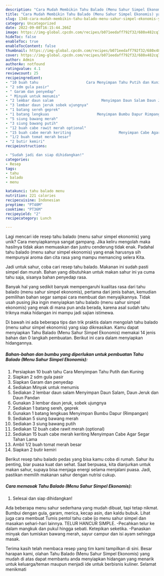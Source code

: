 ```yaml
---
description: "Cara Mudah Membikin Tahu Balado (Menu Sahur Simpel Ekonomis) yang Lezat Sekali"
title: "Cara Mudah Membikin Tahu Balado (Menu Sahur Simpel Ekonomis) yang Lezat Sekali"
slug: 1348-cara-mudah-membikin-tahu-balado-menu-sahur-simpel-ekonomis-yang-lezat-sekali
category: Uncategorized
date: 2022-09-08T16:15:44.266Z
image: https://img-global.cpcdn.com/recipes/b071eedaff792f32/680x482cq70/tahu-balado-menu-sahur-simpel-ekonomis-foto-resep-utama.jpg
hideToc: false
enableToc: true
enableTocContent: false
thumbnail: https://img-global.cpcdn.com/recipes/b071eedaff792f32/680x482cq70/tahu-balado-menu-sahur-simpel-ekonomis-foto-resep-utama.jpg
cover: https://img-global.cpcdn.com/recipes/b071eedaff792f32/680x482cq70/tahu-balado-menu-sahur-simpel-ekonomis-foto-resep-utama.jpg
author: Admin
authorAv: notfound
ratingvalue: 4.1
reviewcount: 25
recipeingredient:
- "10 buah tahu                      Cara Menyimpan Tahu Putih dan Kuning"
- "2 sdm gula pasir"
- " Garam dan penyedap"
- " Minyak untuk menumis"
- "2 lembar daun salam                      Menyimpan Daun Salam Daun Jeruk dan Daun Pandan"
- "3 lembar daun jeruk sobek ujungnya"
- "1 batang sereh geprek"
- "1 batang lengkuas                      Menyimpan Bumbu Dapur Rimpangan"
- "5 siung bawang merah"
- "3 siung bawang putih"
- "12 buah cabe rawit merah optional"
- "15 buah cabe merah keriting                      Menyimpan Cabe Agar Segar Tahan Lama"
- "1/2 buah tomat merah besar"
- "2 butir kemiri"
recipeinstructions:

- "Sudah jadi dan siap dihidangkan!"
categories:
- Resep
tags:
- tahu
- balado
- menu

katakunci: tahu balado menu 
nutrition: 221 calories
recipecuisine: Indonesian
preptime: "PT40M"
cooktime: "PT36M"
recipeyield: "2"
recipecategory: Lunch

---
```





Lagi mencari ide resep tahu balado (menu sahur simpel ekonomis) yang unik? Cara menyiapkannya sangat gampang. Jika keliru mengolah maka hasilnya tidak akan memuaskan dan justru cenderung tidak enak. Padahal tahu balado (menu sahur simpel ekonomis) yang enak harusnya sih mempunyai aroma dan cita rasa yang mampu memancing selera Kita.





Jadi untuk sahur, coba cari resep tahu balado. Makanan ini sudah pasti simpel dan murah. Bahan yang dibutuhkan untuk makan sahur ini ya cuma tahu saja, sisanya bahan penyedap rasa.

Banyak hal yang sedikit banyak mempengaruhi kualitas rasa dari tahu balado (menu sahur simpel ekonomis), pertama dari jenis bahan, kemudian pemilihan bahan segar sampai cara membuat dan menyajikannya. Tidak usah pusing jika ingin menyiapkan tahu balado (menu sahur simpel ekonomis) yang enak di mana pun anda berada, karena asal sudah tahu triknya maka hidangan ini mampu jadi sajian istimewa.






Di bawah ini ada beberapa tips dan trik praktis dalam mengolah tahu balado (menu sahur simpel ekonomis) yang siap dikreasikan. Kamu dapat menyiapkan Tahu Balado (Menu Sahur Simpel Ekonomis) memakai 14 jenis bahan dan 0 langkah pembuatan. Berikut ini cara dalam menyiapkan hidangannya.

<!--inarticleads1-->

##### Bahan-bahan dan bumbu yang diperlukan untuk pembuatan Tahu Balado (Menu Sahur Simpel Ekonomis):

1. Persiapkan 10 buah tahu                      Cara Menyimpan Tahu Putih dan Kuning
1. Siapkan 2 sdm gula pasir
1. Siapkan  Garam dan penyedap
1. Sediakan  Minyak untuk menumis
1. Sediakan 2 lembar daun salam                      Menyimpan Daun Salam, Daun Jeruk dan Daun Pandan
1. Gunakan 3 lembar daun jeruk, sobek ujungnya
1. Sediakan 1 batang sereh, geprek
1. Gunakan 1 batang lengkuas                      Menyimpan Bumbu Dapur (Rimpangan)
1. Sediakan 5 siung bawang merah
1. Sediakan 3 siung bawang putih
1. Sediakan 12 buah cabe rawit merah (optional)
1. Sediakan 15 buah cabe merah keriting                      Menyimpan Cabe Agar Segar Tahan Lama
1. Ambil 1/2 buah tomat merah besar
1. Siapkan 2 butir kemiri


Berikut resep tahu balado pedas yang bisa kamu coba di rumah. Sahur itu penting, biar puasa kuat dan sehat. Saat berpuasa, kita dianjurkan untuk makan sahur, supaya bisa menjaga energi selama menjalani puasa. Jadi, pastikan memilih makanan sahur dengan nutrisi cukup. 

<!--inarticleads2-->

##### Cara memasak Tahu Balado (Menu Sahur Simpel Ekonomis):


1. Selesai dan siap dihidangkan!

Ada beberapa menu sahur sederhana yang mudah dibuat, tapi tetap nikmat. Bumbui dengan gula, garam, merica, kecap asin, dan kaldu bubuk. Lihat juga cara membuat Tumis pentol tahu cabe ijo menu sahur simpel dan masakan sehari-hari lainnya. TELUR HANCUR SIMPLE. -Pecahkan telur ke dalam mangkuk dan pukul hingga sebati. Ketepikan seketika. -Panaskan minyak dan tumiskan bawang merah, sayur campur dan isi ayam sehingga masak. 

Terima kasih telah membaca resep yang tim kami tampilkan di sini. Besar harapan kami, olahan Tahu Balado (Menu Sahur Simpel Ekonomis) yang mudah di atas dapat membantu anda menyiapkan hidangan yang menarik untuk keluarga/teman maupun menjadi ide untuk berbisnis kuliner. Selamat menikmati
